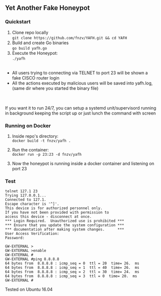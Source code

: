## Yet Another Fake Honeypot

### Quickstart

1) Clone repo locally<br>
```git clone https://github.com/fnzv/YAFH.git && cd YAFH```
2) Build and create Go binaries <br>
```go build yafh.go```
3) Execute the Honeypot: <br>
```./yafh```
<br><br>
- All users trying to connecting via TELNET to port 23 will be shown a fake CISCO router login <br>
- All the actions executed by malicious users will be saved into yafh.log, (same dir where you started the binary file) <br><br>
 <br>
If you want it to run 24/7, you can setup a systemd unit/supervisord running in background keeping the script up or just lunch the command with screen <br>


### Running on Docker

1) Inside repo's directory: <br>
```docker build -t fnzv/yafh .``` 
2) Run the container:<br>
```docker run -p 23:23 -d fnzv/yafh``` <br>

3) Now the honeypot is running inside a docker container and listening on port 23<br>

### Test 

```
telnet 127.1 23
Trying 127.0.0.1...
Connected to 127.1.
Escape character is '^]'.
This device is for authorized personnel only.
If you have not been provided with permission to
access this device - disconnect at once.
*** Login Required.  Unauthorized use is prohibited ***
*** Ensure that you update the system configuration ***
*** documentation after making system changes.      ***
User Access Verification:
Password:

GW-EXTERNAL >
GW-EXTERNAL >enable
GW-EXTERNAL #
GW-EXTERNAL #ping 8.8.8.8
64 bytes from  8.8.8.8 : icmp_seq = 0  ttl = 20  time= 26.  ms
64 bytes from  8.8.8.8 : icmp_seq = 1  ttl = 40  time= 26.  ms
64 bytes from  8.8.8.8 : icmp_seq = 2  ttl = 30  time= 24.  ms
64 bytes from  8.8.8.8 : icmp_seq = 3  ttl = 0  time= 20.  ms
GW-EXTERNAL #
```


Tested on Ubuntu 16.04
<br>

